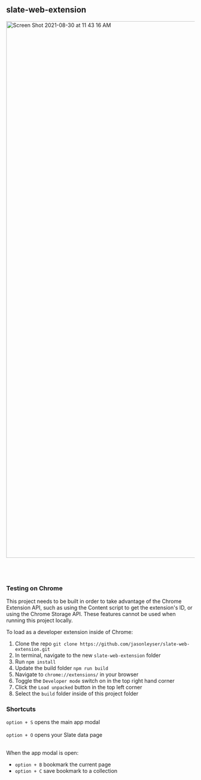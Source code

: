 ## slate-web-extension
<img width="1430" alt="Screen Shot 2021-08-30 at 11 43 16 AM" src="https://user-images.githubusercontent.com/60402678/131381707-1ff37208-7776-4c98-9770-ecafee18ee1b.png">

<br><br>

### Testing on Chrome

This project needs to be built in order to take advantage of the Chrome Extension API, such as using the Content script to get the extension's ID, or using the Chrome Storage API. These features cannot be used when running this project locally.

To load as a developer extension inside of Chrome:

1. Clone the repo `git clone https://github.com/jasonleyser/slate-web-extension.git` <br >
2. In terminal, navigate to the new `slate-web-extension` folder <br >
3. Run `npm install` <br >
4. Update the build folder `npm run build` <br >
5. Navigate to `chrome://extensions/` in your browser <br>
6. Toggle the `Developer mode` switch on in the top right hand corner <br>
7. Click the `Load unpacked` button in the top left corner <br>
8. Select the `build` folder inside of this project folder <br>


### Shortcuts

`option + S` opens the main app modal <br><br>
`option + O` opens your Slate data page <br><br>


When the app modal is open:
- `option + B` bookmark the current page
- `option + C` save bookmark to a collection
